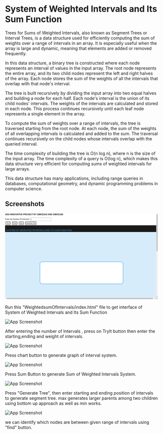 
# System of Weighted Intervals and Its Sum Function

Trees for Sums of Weighted Intervals, also known as Segment Trees or Interval Trees, is a data structure used for efficiently computing the sum of weights over a range of intervals in an array. It is especially useful when the array is large and dynamic, meaning that elements are added or removed frequently.

In this data structure, a binary tree is constructed where each node represents an interval of values in the input array. The root node represents the entire array, and its two child nodes represent the left and right halves of the array. Each node stores the sum of the weights of all the intervals that overlap with that node's interval.

The tree is built recursively by dividing the input array into two equal halves and building a node for each half. Each node's interval is the union of its child nodes' intervals. The weights of the intervals are calculated and stored in each node. This process continues recursively until each leaf node represents a single element in the array.

To compute the sum of weights over a range of intervals, the tree is traversed starting from the root node. At each node, the sum of the weights of all overlapping intervals is calculated and added to the sum. The traversal continues recursively on the child nodes whose intervals overlap with the queried interval.

The time complexity of building the tree is O(n log n), where n is the size of the input array. The time complexity of a query is O(log n), which makes this data structure very efficient for computing sums of weighted intervals for large arrays.

This data structure has many applications, including range queries in databases, computational geometry, and dynamic programming problems in computer science.


## Screenshots

<img src="images/img1.png" >

Run this "WeightedsumOfIntervals/index.html" file to get interface of System of Weighted Intervals and Its Sum Function

![App Screenshot](https://via.placeholder.com/468x300?text=App+Screenshot+Here)

After entering the number of Intervals , press on TryIt button then enter the starting,ending and weight of intervals.

![App Screenshot](https://via.placeholder.com/468x300?text=App+Screenshot+Here)

Press chart button to generate graph of interval system.  

![App Screenshot](https://via.placeholder.com/468x300?text=App+Screenshot+Here)

Press Sum Button to generate Sum of Weighted Intervals System.

![App Screenshot](https://via.placeholder.com/468x300?text=App+Screenshot+Here)

Press "Generate Tree", then enter starting and ending position of intervals to generate segment tree. max generates larger parents among two children using bottom up approach as well as min works.

![App Screenshot](https://via.placeholder.com/468x300?text=App+Screenshot+Here)

we can identify which nodes are between given range of intervals using "find" button.
